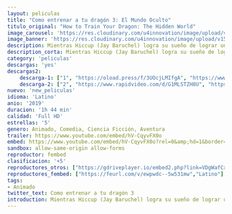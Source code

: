 ```yaml
---
layout: peliculas
title: "Como entrenar a tu dragón 3: El Mundo Oculto"
titulo_original: "How to Train Your Dragon: The Hidden World"
image_carousel: 'https://res.cloudinary.com/u4innovation/image/upload/v1559364555/dragon3-poster-min_kpwtoy.jpg'
image_banner: 'https://res.cloudinary.com/u4innovation/image/upload/v1559364560/dragon3banner-min_s2qqmi.jpg'
description: Mientras Hiccup (Jay Baruchel) logra su sueño de lograr una utopía pacífica entre los dragones, la aparición de una pareja sin domar hace que Toothless, el furia nocturna, se aleje. Cuando el peligro aumente en casa y el reinado de Hiccup como líder sea puesto a prueba, ambos deberán tomar decisiones imposibles para salvar a los suyos.
description_corta: Mientras Hiccup (Jay Baruchel) logra su sueño de lograr una utopía pacífica entre los dragones, la aparición de una pareja sin domar hace que Toothless, el furia nocturna, se aleje. Cuando el peligro aumente en casa y el reinado de Hiccup como líder sea puesto a prueba, ambos deberán tomar decisiones imposibles para salvar a los suyos.
category: 'peliculas'
descargas: 'yes'
descargas2:
    descarga-1: ["1", "https://oload.press/f/3UOcjLMIfgA", "https://www.google.com/s2/favicons?domain=openload.co","OpenLoad","https://res.cloudinary.com/imbriitneysam/image/upload/v1541473684/mexico.png", "Latino", "Full HD"]
    descarga-2: ["2", "https://www.rapidvideo.com/d/G1MLSTZH8U", "https://www.google.com/s2/favicons?domain=www.rapidvideo.com","RapidVideo","https://res.cloudinary.com/imbriitneysam/image/upload/v1541473684/mexico.png", "Latino", "Full HD"]
nuevo: 'new_peliculas'
idioma: 'Latino'
anio: '2019'
duracion: '1h 44 min'
calidad: 'Full HD'
estrellas: '5'
genero: Animado, Comedia, Ciencia Ficción, Aventura
trailer: https://www.youtube.com/embed/hV-CqyvFX0o
embed: https://www.youtube.com/embed/hV-CqyvFX0o?rel=0&amp;hd=1&border=0&wmode=opaque&enablejsapi=1&modestbranding=1&controls=1&showinfo=1
sandbox: allow-same-origin allow-forms
reproductor: fembed
clasificacion: '+5'
reproductores_otros: ["https://gdriveplayer.io/embed2.php?link=VDgWafCxO0mnjDPpOVBSMw2bZH0iwF949SkMkD1YZ5lBRvYG4SlLYUsKTW3NEev5lqXroPdUf22NudXe%252BUzdTA8CDj85CvR2wJbPMjr%252BDRIeJyzkOyDhNeaTY0YSk5VpVm%252Bk6ZAMBBs6OKl4UORZqlCVhlsI45IbrMB5K%252B%252BH05zhsGoMvJWqqJNaSUs02L97qRvfeC%252BYMKkajrPi0ODC6j","Latino","https://gdriveplayer.io/embed2.php?link=%252B9wvpaK9ShmuZPCGWaVORQ%252FvBXjXnjcj9T45wztOoja5MEDFXKkvG68w2ev49rtIwk8M754Ged3AsYIO4GVJughSAPTpX34YNsUtAUDPUfE8%252BLC76NY74FTSHTQn%252FVhZlx3VqcjpHkndSS6hVswYzzigBwhKGp2T5uDe8kqCYEUiCPrSuPYjmdz%252BQKd2HkhTXTV0sLrt%252Bpzb7KBMsncwrX","Latino","https://streampelis.info/public/dist/index.html?id=850f0fcccc7b3a9d68cde382f91b1a67","Latino","https://movcloud.net/embed/se-iaN18hr9K","Latino","https://www.zembed.to/public/dist/asteroid.html?id=fdb1a0e8d5c300a38a93912aa1af04ae&title=How%20to%20Train%20Your%20Dragon%203:%20The%20Hidden%20World","Latino","https://api.cuevana3.io/stream/index.php?file=ek5lbm9xYWNrS0xYMTZLa2xNbkdvY3ZTb3BtZng4TGp6ZFpobGFMUGtOelcwcUZmbWRIVzRkakVuS0JnbEplcG1KUnNZSlRTMGViVTBxZGdsdEhPb3FYVWRZR3B1WmpEeUxHRVg2YlcwT1hGeXBoZ29OS1Y","Latino"]
reproductores_fembed: ["https://feurl.com/v/ewpwdc--5w531mw","Latino"]
tags:
- Animado
twitter_text: Como entrenar a tu dragón 3
introduction: Mientras Hiccup (Jay Baruchel) logra su sueño de lograr una utopía pacífica entre los dragones, la aparición de una pareja sin domar hace que Toothless, el furia nocturna, se aleje. Cuando el peligro aumente en casa y el reinado de Hiccup como líder sea puesto a prueba, ambos deberán tomar decisiones imposibles para salvar a los suyos.
---
```












